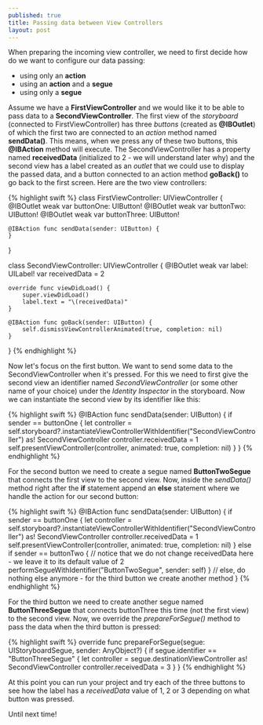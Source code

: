```yaml
---
published: true
title: Passing data between View Controllers
layout: post
---
```

When preparing the incoming view controller, we need to first decide how do we want to configure our data passing:

- using only an __action__
- using an __action__ and a __segue__
- using only a __segue__

Assume we have a __FirstViewController__ and we would like it to be able to pass data to a __SecondViewController__. The first view of the _storyboard_ (connected to FirstViewController) has three _buttons_ (created as __@IBOutlet__) of which the first two are connected to an _action_ method named __sendData()__. This means, when we press any of these two buttons, this __@IBAction__ method will execute. The SecondViewController has a property named __receivedData__ (initialized to 2 - we will understand later why) and the second view has a label created as an _outlet_ that we could use to display the passed data, and a button connected to an action method __goBack()__ to go back to the first screen. Here are the two view controllers:

{% highlight swift %} 
class FirstViewController: UIViewController {
    @IBOutlet weak var buttonOne: UIButton!
    @IBOutlet weak var buttonTwo: UIButton!
    @IBOutlet weak var buttonThree: UIButton!
    
    @IBAction func sendData(sender: UIButton) {
    }
}

class SecondViewController: UIViewController {
    @IBOutlet weak var label: UILabel!
    var receivedData = 2

    override func viewDidLoad() {
        super.viewDidLoad()
        label.text = "\(receivedData)"
    }

    @IBAction func goBack(sender: UIButton) {
        self.dismissViewControllerAnimated(true, completion: nil)
    }
}
{% endhighlight %}

Now let's focus on the first button. We want to send some data to the SecondViewController when it's pressed. For this we need to first give the second view an identifier named _SecondViewController_ (or some other name of your choice) under the _Identity Inspector_ in the storyboard. Now we can instantiate the second view by its identifier like this:

{% highlight swift %} 
    @IBAction func sendData(sender: UIButton) {
        if sender == buttonOne {
            let controller = self.storyboard?.instantiateViewControllerWithIdentifier("SecondViewController") as! SecondViewController
            controller.receivedData = 1
            self.presentViewController(controller, animated: true, completion: nil)
        }
    }
{% endhighlight %}

For the second button we need to create a segue named __ButtonTwoSegue__ that connects the first view to the second view. Now, inside the _sendData()_ method right after the __if__ statement append an __else__ statement where we handle the action for our second button:

{% highlight swift %} 
    @IBAction func sendData(sender: UIButton) {
        if sender == buttonOne {
            let controller = self.storyboard?.instantiateViewControllerWithIdentifier("SecondViewController") as! SecondViewController
            controller.receivedData = 1
            self.presentViewController(controller, animated: true, completion: nil)
        } 
        else if sender == buttonTwo {
            // notice that we do not change receivedData here - we leave it to its default value of 2
            performSegueWithIdentifier("ButtonTwoSegue", sender: self)
        } 
        // else, do nothing else anymore - for the third button we create another method
    }
{% endhighlight %}

For the third button we need to create another segue named __ButtonThreeSegue__ that connects buttonThree this time (not the first view) to the second view. Now, we override the _prepareForSegue()_ method to pass the data when the third button is pressed:

{% highlight swift %} 
    override func prepareForSegue(segue: UIStoryboardSegue, sender: AnyObject?) {
        if segue.identifier == "ButtonThreeSegue" {
            let controller = segue.destinationViewController as! SecondViewController
            controller.receivedData = 3
        }
    }
{% endhighlight %}

At this point you can run your project and try each of the three buttons to see how the label has a _receivedData_ value of 1, 2 or 3 depending on what button was pressed.
 
Until next time!
